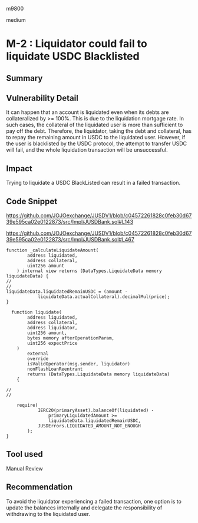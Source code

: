 m9800

medium

# M-2 : Liquidator could fail to liquidate USDC Blacklisted

## Summary

## Vulnerability Detail
It can happen that an account is liquidated even when its debts are collateralized by >= 100%. This is due to the liquidation mortgage rate. In such cases, the collateral of the liquidated user is more than sufficient to pay off the debt. Therefore, the liquidator, taking the debt and collateral, has to repay the remaining amount in USDC to the liquidated user. However, if the user is blacklisted by the USDC protocol, the attempt to transfer USDC will fail, and the whole liquidation transaction will be unsuccessful.




## Impact
Trying to liquidate a USDC BlackListed can result in a failed transaction. 



## Code Snippet

https://github.com/JOJOexchange/JUSDV1/blob/c04572261828c0feb30d6739e595ca02e0122873/src/Impl/JUSDBank.sol#L143

https://github.com/JOJOexchange/JUSDV1/blob/c04572261828c0feb30d6739e595ca02e0122873/src/Impl/JUSDBank.sol#L467


```solidity
function _calculateLiquidateAmount(
        address liquidated,
        address collateral,
        uint256 amount
    ) internal view returns (DataTypes.LiquidateData memory liquidateData) {
//
//
liquidateData.liquidatedRemainUSDC = (amount -
            liquidateData.actualCollateral).decimalMul(price); 
}

  function liquidate(
        address liquidated,
        address collateral,
        address liquidator,
        uint256 amount,
        bytes memory afterOperationParam,
        uint256 expectPrice
    )
        external
        override
        isValidOperator(msg.sender, liquidator)
        nonFlashLoanReentrant
        returns (DataTypes.LiquidateData memory liquidateData)
    {

//
//

    require(
            IERC20(primaryAsset).balanceOf(liquidated) - 
                primaryLiquidatedAmount >=
                liquidateData.liquidatedRemainUSDC,
            JUSDErrors.LIQUIDATED_AMOUNT_NOT_ENOUGH
        );
}
```

## Tool used

Manual Review

## Recommendation
To avoid the liquidator experiencing a failed transaction, one option is to update the balances internally and delegate the responsibility of withdrawing to the liquidated user.
